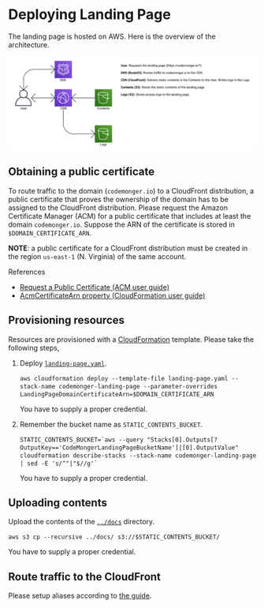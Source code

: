 # Deploying Landing Page

The landing page is hosted on AWS.
Here is the overview of the architecture.

![Landing Page Architecture](aws-architecture.png)

## Obtaining a public certificate

To route traffic to the domain (`codemonger.io`) to a CloudFront distribution, a public certificate that proves the ownership of the domain has to be assigned to the CloudFront distribution.
Please request the Amazon Certificate Manager (ACM) for a public certificate that includes at least the domain `codemonger.io`.
Suppose the ARN of the certificate is stored in `$DOMAIN_CERTIFICATE_ARN`.

**NOTE**: a public certificate for a CloudFront distribution must be created in the region `us-east-1` (N. Virginia) of the same account.

References
- [Request a Public Certificate (ACM user guide)](https://docs.aws.amazon.com/acm/latest/userguide/gs-acm-request-public.html)
- [AcmCertificateArn property (CloudFormation user guide)](https://docs.aws.amazon.com/AWSCloudFormation/latest/UserGuide/aws-properties-cloudfront-distribution-viewercertificate.html#cfn-cloudfront-distribution-viewercertificate-acmcertificatearn)

## Provisioning resources

Resources are provisioned with a [CloudFormation](https://aws.amazon.com/cloudformation/) template.
Please take the following steps,

1. Deploy [`landing-page.yaml`](landing-page.yaml).

    ```
    aws cloudformation deploy --template-file landing-page.yaml --stack-name codemonger-landing-page --parameter-overrides LandingPageDomainCertificateArn=$DOMAIN_CERTIFICATE_ARN
    ```

   You have to supply a proper credential.

2. Remember the bucket name as `STATIC_CONTENTS_BUCKET`.

    ```
    STATIC_CONTENTS_BUCKET=`aws --query "Stacks[0].Outputs[?OutputKey=='CodeMongerLandingPageBucketName']|[0].OutputValue" cloudformation describe-stacks --stack-name codemonger-landing-page | sed -E 's/^"|"$//g'`
    ```

   You have to supply a proper credential.

## Uploading contents

Upload the contents of the [`../docs`](../docs) directory.

```
aws s3 cp --recursive ../docs/ s3://$STATIC_CONTENTS_BUCKET/
```

You have to supply a proper credential.

## Route traffic to the CloudFront

Please setup aliases according to [the guide](https://docs.aws.amazon.com/Route53/latest/DeveloperGuide/resource-record-sets-values-alias.html).